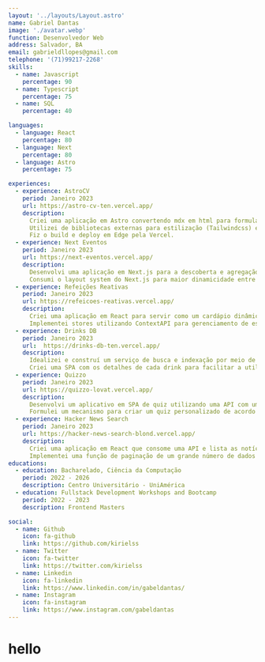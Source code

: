 ```yaml
---
layout: '../layouts/Layout.astro'
name: Gabriel Dantas
image: './avatar.webp'
function: Desenvolvedor Web
address: Salvador, BA
email: gabrieldllopes@gmail.com
telephone: '(71)99217-2268'
skills:
  - name: Javascript
    percentage: 90
  - name: Typescript
    percentage: 75
  - name: SQL
    percentage: 40

languages:
  - language: React
    percentage: 80
  - language: Next
    percentage: 80
  - language: Astro
    percentage: 75

experiences:
  - experience: AstroCV
    period: Janeiro 2023
    url: https://astro-cv-ten.vercel.app/
    description:
      Criei uma aplicação em Astro convertendo mdx em html para formular um modelo de currículo em web.
      Utilizei de bibliotecas externas para estilização (Tailwindcss) e personalização (fa-icons).
      Fiz o build e deploy em Edge pela Vercel. 
  - experience: Next Eventos
    period: Janeiro 2023
    url: https://next-eventos.vercel.app/
    description:
      Desenvolvi uma aplicação em Next.js para a descoberta e agregação de eventos com data fetching e roteamento dinâmico.
      Consumi o layout system do Next.js para maior dinamicidade entre as rotas e facilidade na criação de novas páginas. 
  - experience: Refeições Reativas
    period: Janeiro 2023
    url: https://refeicoes-reativas.vercel.app/
    description:
      Criei uma aplicação em React para servir como um cardápio dinâmico e mockup para um futuro freelance de restaurantes.
      Implementei stores utilizando ContextAPI para gerenciamento de estados globais e melhor performance da página.
  - experience: Drinks DB
    period: Janeiro 2023
    url:  https://drinks-db-ten.vercel.app/
    description:
      Idealizei e construí um serviço de busca e indexação por meio de uma API externa de drinks e bebidas em geral.
      Criei uma SPA com os detalhes de cada drink para facilitar a utilização e retenção do usuário.
  - experience: Quizzo
    period: Janeiro 2023
    url: https://quizzo-lovat.vercel.app/
    description:
      Desenvolvi um aplicativo em SPA de quiz utilizando uma API com um banco de dados externos contendo perguntas com diversas categorias diferentes.
      Formulei um mecanismo para criar um quiz personalizado de acordo com as preferências do usuário, possibilitando que ele escolha número de perguntas, nível de dificuldade e tema do quiz.
  - experience: Hacker News Search
    period: Janeiro 2023
    url: https://hacker-news-search-blond.vercel.app/
    description:
      Criei uma aplicação em React que consome uma API e lista as notícias com base no filtro da resposta dela.
      Implementei uma função de paginação de um grande número de dados (500 respostas) para a listagem de notícias da página.
educations:
  - education: Bacharelado, Ciência da Computação
    period: 2022 - 2026
    description: Centro Universitário - UniAmérica
  - education: Fullstack Development Workshops and Bootcamp
    period: 2022 - 2023
    description: Frontend Masters 

social:
  - name: Github
    icon: fa-github
    link: https://github.com/kirielss
  - name: Twitter
    icon: fa-twitter
    link: https://twitter.com/kirielss
  - name: Linkedin
    icon: fa-linkedin
    link: https://www.linkedin.com/in/gabeldantas/
  - name: Instagram
    icon: fa-instagram
    link: https://www.instagram.com/gabeldantas
---
```


# hello
